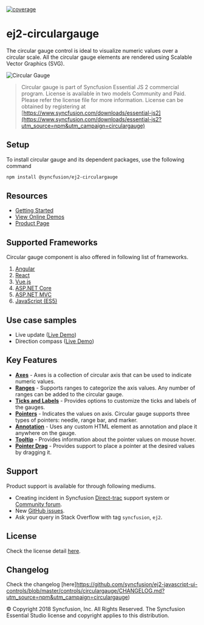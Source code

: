 [![coverage](http://ej2.syncfusion.com/badges/ej2-circulargauge/coverage.svg)](http://ej2.syncfusion.com/badges/ej2-circulargauge)

# ej2-circulargauge

The circular gauge control is ideal to visualize numeric values over a circular scale. All the circular gauge elements are rendered using Scalable Vector Graphics (SVG).

![Circular Gauge](https://ej2.syncfusion.com/products/images/circulargauge/readme.gif)

> Circular gauge is part of Syncfusion Essential JS 2 commercial program. License is available in two models Community and Paid. Please refer the license file for more information. License can be obtained by registering at [https://www.syncfusion.com/downloads/essential-js2](https://www.syncfusion.com/downloads/essential-js2?utm_source=npm&utm_campaign=circulargauge)

## Setup

To install circular gauge and its dependent packages, use the following command

```sh
npm install @syncfusion/ej2-circulargauge
```

## Resources

* [Getting Started](https://ej2.syncfusion.com/documentation/circular-gauge/getting-started.html?lang=typescript)
* [View Online Demos](https://ej2.syncfusion.com/demos/?utm_source=npm&utm_campaign=circulargauge#/material/circulargauge/default.html)
* [Product Page](https://www.syncfusion.com/javascript-ui-controls/gauge-charts)

## Supported Frameworks

Circular gauge component is also offered in following list of frameworks.

1. [Angular](https://www.npmjs.com/package/@syncfusion/ej2-ng-circulargauge?utm_source=npm&utm_campaign=circulargauge)
2. [React](https://www.npmjs.com/package/@syncfusion/ej2-react-circulargauge?utm_source=npm&utm_campaign=circulargauge)
3. [Vue.js](https://www.npmjs.com/package/@syncfusion/ej2-vue-circulargauge?utm_source=npm&utm_campaign=circulargauge)
4. [ASP.NET Core](https://aspdotnetcore.syncfusion.com/CircularGauge/Default#/material)
5. [ASP.NET MVC](https://aspnetmvc.syncfusion.com/CircularGauge/DefaultFunctionalities#/material)
6. [JavaScript (ES5)](https://www.syncfusion.com/javascript-ui-controls/gauge-charts)

## Use case samples

* Live update ([Live Demo](https://ej2.syncfusion.com/demos/?utm_source=npm&utm_campaign=circulargauge#/material/circulargauge/datasample.html))
* Direction compass ([Live Demo](https://ej2.syncfusion.com/demos/?utm_source=npm&utm_campaign=circulargauge#/material/circulargauge/compass.html))

## Key Features

* [**Axes**](https://ej2.syncfusion.com/demos/?utm_source=npm&utm_campaign=circulargauge#/material/circulargauge/axes.html) - Axes is a collection of circular axis that can be used to indicate numeric values.
* [**Ranges**](https://ej2.syncfusion.com/demos/?utm_source=npm&utm_campaign=circulargauge#/material/circulargauge/ranges.html) - Supports ranges to categorize the axis values. Any number of ranges can be added to the circular gauge.
* [**Ticks and Labels**](https://ej2.syncfusion.com/demos/?utm_source=npm&utm_campaign=circulargauge#/material/circulargauge/ranges.html) - Provides options to customize the ticks and labels of the gauges.
* [**Pointers**](https://ej2.syncfusion.com/demos/?utm_source=npm&utm_campaign=circulargauge#/material/circulargauge/axes.html) - Indicates the values on axis. Circular gauge supports three types of pointers: needle, range bar, and marker.
* [**Annotation**](https://ej2.syncfusion.com/demos/?utm_source=npm&utm_campaign=circulargauge#/material/circulargauge/annotation.html) - Uses any custom HTML element as annotation and place it anywhere on the gauge.
* [**Tooltip**](https://ej2.syncfusion.com/demos/?utm_source=npm&utm_campaign=circulargauge#/material/circulargauge/tooltip.html) - Provides information about the pointer values on mouse hover.
* [**Pointer Drag**](https://ej2.syncfusion.com/demos/?utm_source=npm&utm_campaign=circulargauge#/material/circulargauge/user-interaction.html) - Provides support to place a pointer at the desired values by dragging it. 

## Support

Product support is available for through following mediums.

* Creating incident in Syncfusion [Direct-trac](https://www.syncfusion.com/support/directtrac/incidents?utm_source=npm&utm_campaign=circulargauge) support system or [Community forum](https://www.syncfusion.com/forums/essential-js2?utm_source=npm&utm_campaign=circulargauge).
* New [GitHub issues](https://github.com/syncfusion/ej2-javascript-ui-controls/issues).
* Ask your query in Stack Overflow with tag `syncfusion`, `ej2`.

## License

Check the license detail [here](https://github.com/syncfusion/ej2-javascript-ui-controls/blob/master/license?utm_source=npm&utm_campaign=circulargauge).

## Changelog

Check the changelog [here]https://github.com/syncfusion/ej2-javascript-ui-controls/blob/master/controls/circulargauge/CHANGELOG.md?utm_source=npm&utm_campaign=circulargauge)

© Copyright 2018 Syncfusion, Inc. All Rights Reserved. The Syncfusion Essential Studio license and copyright applies to this distribution.